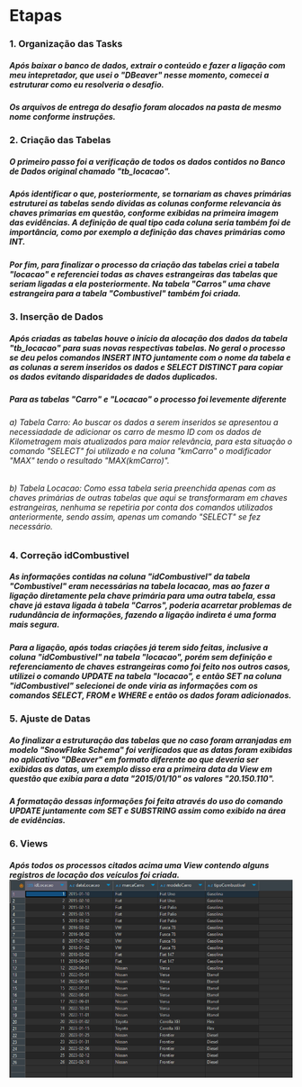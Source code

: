 # Etapas
### 1. Organização das Tasks
  ##### Após baixar o banco de dados, extrair o conteúdo e fazer a ligação com meu intepretador, que usei o "DBeaver" nesse momento, comecei a estruturar como eu resolveria o desafio.
  ##### Os arquivos de entrega do desafio foram alocados na pasta de mesmo nome conforme instruções.

### 2. Criação das Tabelas
  ##### O primeiro passo foi a verificação de todos os dados contidos no Banco de Dados original chamado "tb_locacao".
  ##### Após identificar o que, posteriormente, se tornariam as chaves primárias estruturei as tabelas sendo dividas as colunas conforme relevancia às chaves primarias em questão, conforme exibidas na primeira imagem das evidências. A definição de qual tipo cada coluna seria também foi de importância, como por exemplo a definição das chaves primárias como INT.
  ##### Por fim, para finalizar o processo da criação das tabelas criei a tabela "locacao" e referenciei todas as chaves estrangeiras das tabelas que seriam ligadas a ela posteriormente. Na tabela "Carros" uma chave estrangeira para a tabela "Combustivel" também foi criada.

### 3. Inserção de Dados
  ##### Após criadas as tabelas houve o início da alocação dos dados da tabela "tb_locacao" para suas novas respectivas tabelas. No geral o processo se deu pelos comandos *INSERT INTO* juntamente com o nome da tabela e as colunas a serem inseridos os dados e *SELECT DISTINCT* para copiar os dados evitando disparidades de dados duplicados.
  ##### Para as tabelas "Carro" e "Locacao" o processo foi levemente diferente
   ###### a) Tabela Carro: Ao buscar os dados a serem inseridos se apresentou a necessiadade de adicionar os carro de mesmo ID com os dados de Kilometragem mais atualizados para maior relevância, para esta situação o comando "SELECT" foi utilizado e na coluna "kmCarro" o modificador *"MAX"* tendo o resultado "MAX(kmCarro)".
   ###### b) Tabela Locacao: Como essa tabela seria preenchida apenas com as chaves primárias de outras tabelas que aqui se transformaram em chaves estrangeiras, nenhuma se repetiria por conta dos comandos utilizados anteriormente, sendo assim, apenas um comando *"SELECT"* se fez necessário.

### 4. Correção idCombustivel
  ##### As informações contidas na coluna "idCombustivel" da tabela "Combustivel" eram necessárias na tabela locacao, mas ao fazer a ligação diretamente pela chave primária para uma outra tabela, essa chave já estava ligada à tabela "Carros", poderia acarretar problemas de rudundância de informações, fazendo a ligação indireta é uma forma mais segura. 
  ##### Para a ligação, após todas criações já terem sido feitas, inclusive a coluna "idCombustivel" na tabela "locacao", porém sem definição e referenciamento de chaves estrangeiras como foi feito nos outros casos, utilizei o comando *UPDATE* na tabela "locacao", e então SET na coluna "idCombustivel" selecionei de onde viria as informações com os comandos *SELECT, FROM e WHERE* e então os dados foram adicionados.

### 5. Ajuste de Datas
  ##### Ao finalizar a estruturação das tabelas que no caso foram arranjadas em modelo "SnowFlake Schema" foi verificados que as datas foram exibidas no aplicativo "DBeaver" em formato diferente ao que deveria ser exibidas as datas, um exemplo disso era a primeira data da View em questão que exibia para a data "2015/01/10" os valores "20.150.110".
  ##### A formatação dessas informações foi feita através do uso do comando *UPDATE* juntamente com *SET* e *SUBSTRING* assim como exibido na área de evidências.

### 6. Views
  ##### Após todos os processos citados acima uma View contendo alguns registros de locação dos veículos foi criada. ![View Locações](/Sprint_2/evidencias/View.png)
